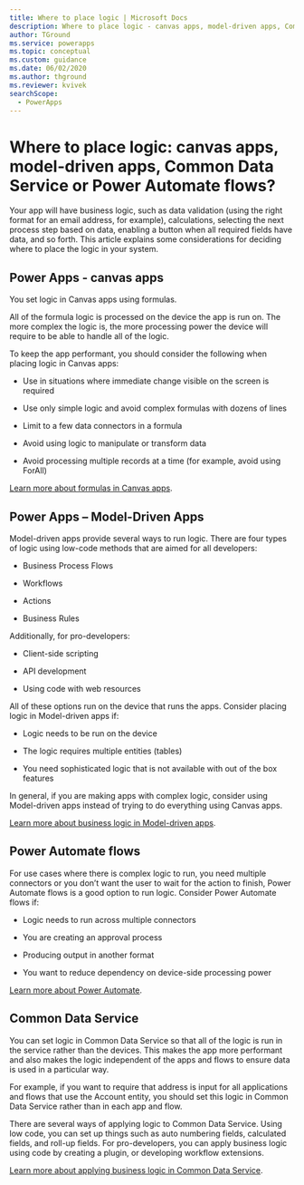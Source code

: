 ```yaml
---
title: Where to place logic | Microsoft Docs
description: Where to place logic - canvas apps, model-driven apps, Common Data Service or Power Automate flows?
author: TGround
ms.service: powerapps
ms.topic: conceptual
ms.custom: guidance
ms.date: 06/02/2020
ms.author: thground
ms.reviewer: kvivek
searchScope:  
  - PowerApps
---
```


# Where to place logic: canvas apps, model-driven apps, Common Data Service or Power Automate flows?

Your app will have business logic, such as data validation (using the right
format for an email address, for example), calculations, selecting the next
process step based on data, enabling a button when all required fields have
data, and so forth. This article explains some considerations for deciding where
to place the logic in your system.

## Power Apps - canvas apps

You set logic in Canvas apps using formulas.

All of the formula logic is processed on the device the app is run on. The more
complex the logic is, the more processing power the device will require to be
able to handle all of the logic.

To keep the app performant, you should consider the following when placing logic
in Canvas apps:

-   Use in situations where immediate change visible on the screen is required

-   Use only simple logic and avoid complex formulas with dozens of lines

-   Limit to a few data connectors in a formula

-   Avoid using logic to manipulate or transform data

-   Avoid processing multiple records at a time (for example, avoid using ForAll)

[Learn more about formulas in Canvas
apps](../../maker/canvas-apps/working-with-formulas).

## Power Apps – Model-Driven Apps

Model-driven apps provide several ways to run logic. There are four types of
logic using low-code methods that are aimed for all developers:

-   Business Process Flows

-   Workflows

-   Actions

-   Business Rules

Additionally, for pro-developers:

-   Client-side scripting

-   API development

-   Using code with web resources

All of these options run on the device that runs the apps. Consider
placing logic in Model-driven apps if:

-   Logic needs to be run on the device

-   The logic requires multiple entities (tables)

-   You need sophisticated logic that is not available with out of the box
    features

In general, if you are making apps with complex logic, consider using
Model-driven apps instead of trying to do everything using Canvas apps.

[Learn more about business logic in Model-driven
apps](../../maker/model-driven-apps/guide-staff-through-common-tasks-processes).

## Power Automate flows

For use cases where there is complex logic to run, you need multiple connectors
or you don’t want the user to wait for the action to finish, Power Automate
flows is a good option to run logic. Consider Power Automate flows
if:

-   Logic needs to run across multiple connectors

-   You are creating an approval process

-   Producing output in another format

-   You want to reduce dependency on device-side processing power

[Learn more about Power
Automate](https://docs.microsoft.com/power-automate/).

## Common Data Service

You can set logic in Common Data Service so that all of the logic is run in the
service rather than the devices. This makes the app more performant and also
makes the logic independent of the apps and flows to ensure data is used in a
particular way.

For example, if you want to require that address is input for all applications
and flows that use the Account entity, you should set this logic in Common Data
Service rather than in each app and flow.

There are several ways of applying logic to Common Data Service. Using low code,
you can set up things such as auto numbering fields, calculated fields, and
roll-up fields. For pro-developers, you can apply business logic using code by
creating a plugin, or developing workflow extensions.

[Learn more about applying business logic in Common Data
Service](../../maker/common-data-service/cds-processes).
